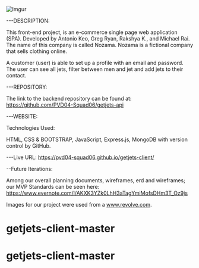 ![Imgur](https://i.imgur.com/jSgEkd2.png)

---DESCRIPTION:


This front-end project, is an e-commerce single page web application (SPA). Developed by Antonio Keo, Greg Ryan, Rakshya K., and Michael Rai. The name of this company is called Nozama. Nozama is a fictional company that sells clothing online.

A customer (user) is able to set up a profile with an email and password. The user can see all jets, filter between men and jet and add jets to their contact.

---REPOSITORY:

The link to the backend repository can be found at:
https://github.com/PVD04-Squad06/getjets-api

---WEBSITE:

Technologies Used:

HTML, CSS & BOOTSTRAP, JavaScript, Express.js, MongoDB with version control by GitHub.

---Live URL: https://pvd04-squad06.github.io/getjets-client/

--Future Iterations:


Among our overall planning documents, wireframes, erd and wireframes; our MVP Standards can be seen here:
https://www.evernote.com/l/AKXK3YZk0LhH3aTagYmiMofsDHm3T_Oz9js

Images for our project were used from a www.revolve.com.
# getjets-client-master
# getjets-client-master
